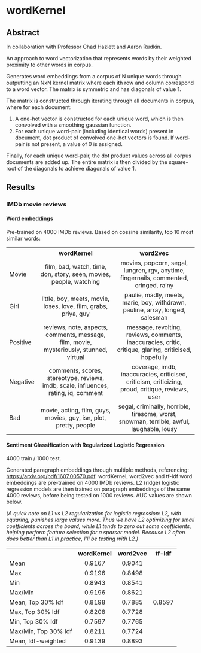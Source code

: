 # wordKernel

## Abstract

In collaboration with Professor Chad Hazlett and Aaron Rudkin.

An approach to word vectorization that represents words by their weighted proximity to other words in corpus.

Generates word embeddings from a corpus of N unique words through outputting an NxN kernel matrix where each ith row and column correspond to a word vector.  The matrix is symmetric and has diagonals of value 1.

The matrix is constructed through iterating through all documents in corpus, where for each document:

1) A one-hot vector is constructed for each unique word, which is then convolved with a smoothing gaussian function.
2) For each unique word-pair (including identical words) present in document, dot product of convolved one-hot vectors is found.  If word-pair is not present, a value of 0 is assigned.

Finally, for each unique word-pair, the dot product values across all corpus documents are added up.  The entire matrix is then divided by the square-root of the diagonals to achieve diagonals of value 1. 

## Results

### IMDb movie reviews

#### Word embeddings

Pre-trained on 4000 IMDb reviews.  Based on cossine similarity, top 10 most similar words:

<table style="width:100%">
  <tr>
    <th></th>
    <th>wordKernel</th>
    <th>word2vec</th>
  </tr>
  <tr>
    <td>Movie</td>
    <td align = "center">film, bad, watch, time, don, story, seen, movies, people, watching </td>
    <td align = "center">movies, popcorn, segal, lungren, rgv, anytime, fingernails, commented, cringed, rainy</td>
  </tr>
    <tr>
    <td>Girl</td>
    <td align = "center">little, boy, meets, movie, loses, love, film, grabs, priya, guy</td>
    <td align = "center">paulie, madly, meets, marie, boy, withdrawn, pauline, array, longed, salesman</td>
  </tr>
    <tr>
    <td>Positive</td>
    <td align = "center">reviews, note, aspects, comments, message, film, movie, mysteriously, stunned, virtual</td>
    <td align = "center">message, revolting, reviews, comments, inaccuracies, critic, critique, glaring, criticised, hopefully</td>
  </tr>
    <tr>
    <td>Negative</td>
    <td align = "center">comments, scores, stereotype, reviews, imdb, scale, influences, rating, iq, comment</td>
    <td align = "center">coverage, imdb, inaccuracies, criticised, criticism, criticizing, proud, critique, reviews, user</td>
  </tr>
    <tr>
    <td>Bad</td>
    <td align = "center">movie, acting, film, guys, movies, guy, isn, plot, pretty, people</td>
    <td align = "center">segal, criminally, horrible, tiresome, worst, snowman, terrible, awful, laughable, lousy</td>
  </tr>
</table>

#### Sentiment Classification with Regularized Logistic Regression

4000 train / 1000 test.

Generated paragraph embeddings through multiple methods, referencing: https://arxiv.org/pdf/1607.00570.pdf.  wordKernel, word2vec and tf-idf word embeddings are pre-trained on 4000 IMDb reviews.  L2 (ridge) logistic regression models are then trained on paragraph embeddings of the same 4000 reviews, before being tested on 1000 reviews.  AUC values are shown below.

*(A quick note on L1 vs L2 regularization for logistic regression: L2, with squaring, punishes large values more.  Thus we have L2 optimizing for small coefficients across the board, while L1 tends to zero out some coefficients, helping perform feature selection for a sparser model.  Because L2 often does better than L1 in practice, I'll be testing with L2.)*

<table style="width:100%">
  <tr>
    <th></th>
    <th>wordKernel</th>
    <th>word2vec</th>
    <th>tf-idf</th>
  </tr>
  <tr>
    <td>Mean</td>
    <td align = "center">0.9167</td>
    <td align = "center">0.9041</td>
    <td rowspan = "9" align = "center">0.8597</td>
  </tr>
    <tr>
    <td>Max</td>
    <td align = "center">0.9196</td>
    <td align = "center">0.8498</td>
  </tr>
    <tr>
    <td>Min</td>
    <td align = "center">0.8943</td>
    <td align = "center">0.8541</td>
  </tr>
    <tr>
    <td>Max/Min</td>
    <td align = "center">0.9196</td>
    <td align = "center">0.8621</td>
  </tr>
    <tr>
    <td>Mean, Top 30% Idf</td>
    <td align = "center">0.8198</td>
    <td align = "center">0.7885</td>
  </tr>
    <tr>
    <td>Max, Top 30% Idf</td>
    <td align = "center">0.8208</td>
    <td align = "center">0.7728</td>
  </tr>
    <tr>
    <td>Min, Top 30% Idf</td>
    <td align = "center">0.7597</td>
    <td align = "center">0.7765</td>
  </tr>
    <tr>
    <td>Max/Min, Top 30% Idf</td>
    <td align = "center">0.8211</td>
    <td align = "center">0.7724</td>
  </tr>
    <tr>
    <td>Mean, Idf-weighted</td>
    <td align = "center">0.9139</td>
    <td align = "center">0.8893</td>
</table>
